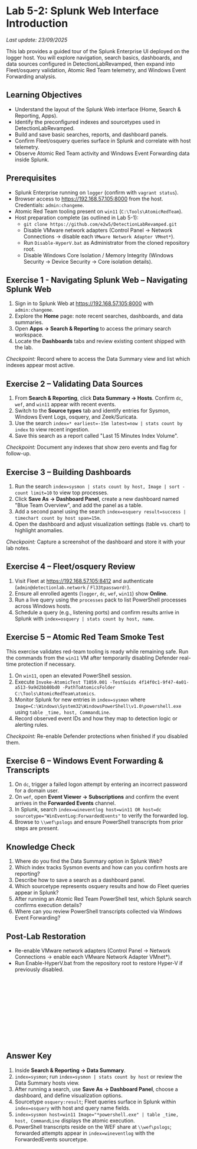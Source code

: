 # Lab 5-2: Splunk Web Interface Introduction

_Last update: 23/09/2025_

This lab provides a guided tour of the Splunk Enterprise UI deployed on the logger host. You will explore navigation, search basics, dashboards, and data sources configured in DetectionLabRevamped, then expand into Fleet/osquery validation, Atomic Red Team telemetry, and Windows Event Forwarding analysis.

## Learning Objectives
- Understand the layout of the Splunk Web interface (Home, Search & Reporting, Apps).
- Identify the preconfigured indexes and sourcetypes used in DetectionLabRevamped.
- Build and save basic searches, reports, and dashboard panels.
- Confirm Fleet/osquery queries surface in Splunk and correlate with host telemetry.
- Observe Atomic Red Team activity and Windows Event Forwarding data inside Splunk.

## Prerequisites
- Splunk Enterprise running on `logger` (confirm with `vagrant status`).
- Browser access to <https://192.168.57.105:8000> from the host. Credentials: `admin:changeme`.
- Atomic Red Team tooling present on `win11` (`C:\Tools\AtomicRedTeam`).
- Host preparation complete (as outlined in Lab 5-1):
  - `git clone https://github.com/e2w5/DetectionLabRevamped.git`
  - Disable VMware network adapters (Control Panel -> Network Connections -> disable each `VMware Network Adapter VMnet*`).
  - Run `Disable-HyperV.bat` as Administrator from the cloned repository root.
  - Disable Windows Core Isolation / Memory Integrity (Windows Security -> Device Security -> Core isolation details).

## Exercise 1 - Navigating Splunk Web – Navigating Splunk Web
1. Sign in to Splunk Web at <https://192.168.57.105:8000> with `admin:changeme`.
2. Explore the **Home** page: note recent searches, dashboards, and data summaries.
3. Open **Apps -> Search & Reporting** to access the primary search workspace.
4. Locate the **Dashboards** tabs and review existing content shipped with the lab.

*Checkpoint:* Record where to access the Data Summary view and list which indexes appear most active.

## Exercise 2 – Validating Data Sources
1. From **Search & Reporting**, click **Data Summary -> Hosts**. Confirm `dc`, `wef`, and `win11` appear with recent events.
2. Switch to the **Source types** tab and identify entries for Sysmon, Windows Event Logs, osquery, and Zeek/Suricata.
3. Use the search `index=* earliest=-15m latest=now | stats count by index` to view recent ingestion.
4. Save this search as a report called "Last 15 Minutes Index Volume".

*Checkpoint:* Document any indexes that show zero events and flag for follow-up.

## Exercise 3 – Building Dashboards
1. Run the search `index=sysmon | stats count by host, Image | sort - count limit=10` to view top processes.
2. Click **Save As -> Dashboard Panel**, create a new dashboard named "Blue Team Overview", and add the panel as a table.
3. Add a second panel using the search `index=osquery result=success | timechart count by host span=15m`.
4. Open the dashboard and adjust visualization settings (table vs. chart) to highlight anomalies.

*Checkpoint:* Capture a screenshot of the dashboard and store it with your lab notes.

## Exercise 4 – Fleet/osquery Review
1. Visit Fleet at <https://192.168.57.105:8412> and authenticate (`admin@detectionlab.network` / `Fl33tpassword!`).
2. Ensure all enrolled agents (`logger`, `dc`, `wef`, `win11`) show **Online**.
3. Run a live query using the `processes` pack to list PowerShell processes across Windows hosts.
4. Schedule a query (e.g., listening ports) and confirm results arrive in Splunk with `index=osquery | stats count by host, name`.

## Exercise 5 – Atomic Red Team Smoke Test
This exercise validates red-team tooling is ready while remaining safe. Run the commands from the `win11` VM after temporarily disabling Defender real-time protection if necessary.

1. On `win11`, open an elevated PowerShell session.
2. Execute `Invoke-AtomicTest T1059.001 -TestGuids 4f14f0c1-9f47-4a01-a513-9a9d2bb80bd0 -PathToAtomicsFolder C:\Tools\AtomicRedTeam\atomics`.
3. Monitor Splunk for new entries in `index=sysmon` where `Image=C:\Windows\System32\WindowsPowerShell\v1.0\powershell.exe` using `table _time, host, CommandLine`.
4. Record observed event IDs and how they map to detection logic or alerting rules.

*Checkpoint:* Re-enable Defender protections when finished if you disabled them.

## Exercise 6 – Windows Event Forwarding & Transcripts
1. On `dc`, trigger a failed logon attempt by entering an incorrect password for a domain user.
2. On `wef`, open **Event Viewer -> Subscriptions** and confirm the event arrives in the **Forwarded Events** channel.
3. In Splunk, search `index=wineventlog host=win11 OR host=dc sourcetype="WinEventLog:ForwardedEvents"` to verify the forwarded log.
4. Browse to `\\wef\pslogs` and ensure PowerShell transcripts from prior steps are present.

## Knowledge Check
1. Where do you find the Data Summary option in Splunk Web?
2. Which index tracks Sysmon events and how can you confirm hosts are reporting?
3. Describe how to save a search as a dashboard panel.
4. Which sourcetype represents osquery results and how do Fleet queries appear in Splunk?
5. After running an Atomic Red Team PowerShell test, which Splunk search confirms execution details?
6. Where can you review PowerShell transcripts collected via Windows Event Forwarding?

## Post-Lab Restoration
- Re-enable VMware network adapters (Control Panel -> Network Connections -> enable each VMware Network Adapter VMnet*).
- Run Enable-HyperV.bat from the repository root to restore Hyper-V if previously disabled.

<br />
<br />
<br />
<br />
<br />
<br />
<br />
<br />
<br />
<br />

## Answer Key
1. Inside **Search & Reporting -> Data Summary**.
2. `index=sysmon`; run `index=sysmon | stats count by host` or review the Data Summary hosts view.
3. After running a search, use **Save As -> Dashboard Panel**, choose a dashboard, and define visualization options.
4. Sourcetype `osquery:result`; Fleet queries surface in Splunk within `index=osquery` with host and query name fields.
5. `index=sysmon host=win11 Image="*powershell.exe" | table _time, host, CommandLine` displays the atomic execution.
6. PowerShell transcripts reside on the WEF share at `\\wef\pslogs`; forwarded attempts appear in `index=wineventlog` with the ForwardedEvents sourcetype.

